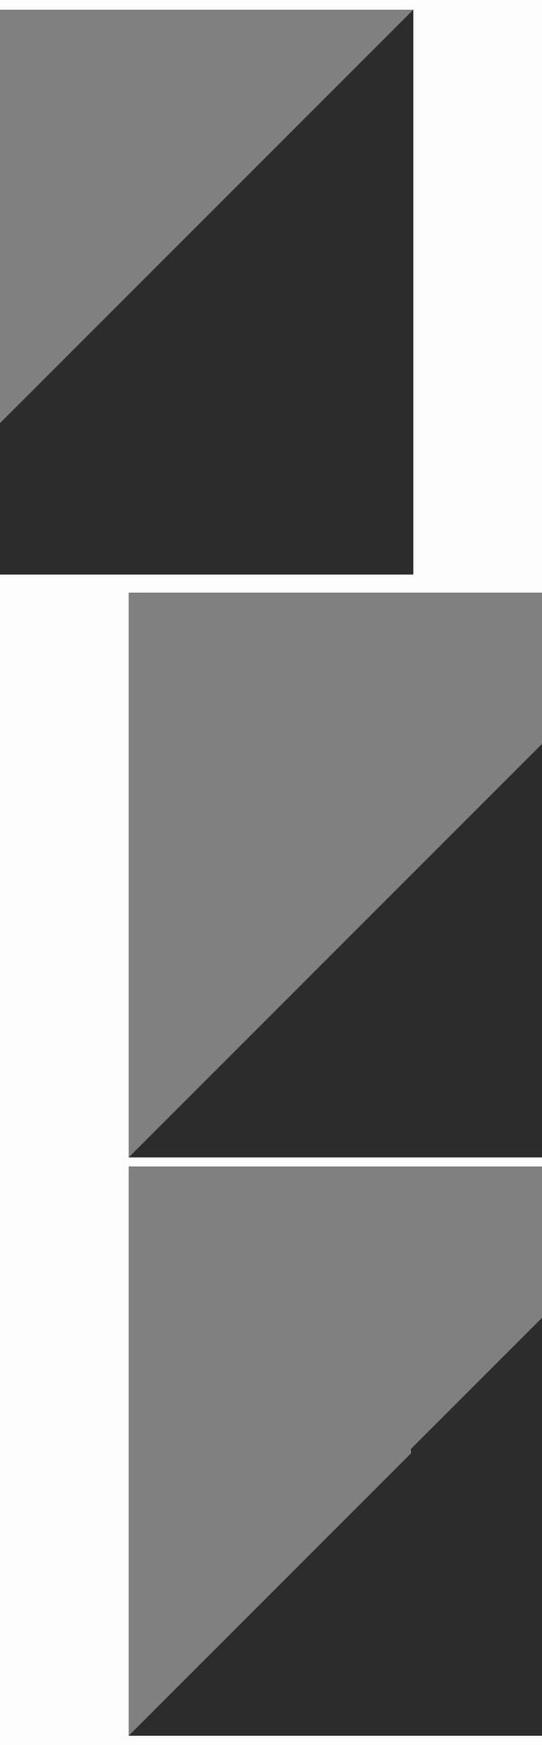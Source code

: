 <h6>

<a href="https://example.com">
  <table border="500" align=right>
    <table border="500" align=left>
      <table border="500" align=center>
    <tr><td> </td></tr>
  </table>
</a>

</h6>
